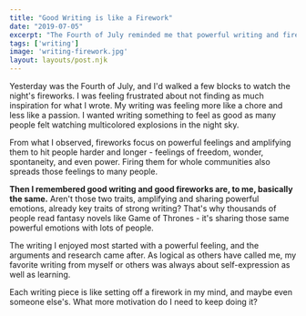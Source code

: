 ```yaml
---
title: "Good Writing is like a Firework"
date: "2019-07-05"
excerpt: "The Fourth of July reminded me that powerful writing and fireworks have some big things in common."
tags: ['writing']
image: 'writing-firework.jpg'
layout: layouts/post.njk
---
```


Yesterday was the Fourth of July, and I'd walked a few blocks to watch the night's fireworks. I was feeling frustrated about not finding as much inspiration for what I wrote. My writing was feeling more like a chore and less like a passion. I wanted writing something to feel as good as many people felt watching multicolored explosions in the night sky.

From what I observed, fireworks focus on powerful feelings and amplifying them to hit people harder and longer - feelings of freedom, wonder, spontaneity, and even power. Firing them for whole communities also spreads those feelings to many people.

**Then I remembered good writing and good fireworks are, to me, basically the same.** Aren't those two traits, amplifying and sharing powerful emotions, already key traits of strong writing? That's why thousands of people read fantasy novels like Game of Thrones - it's sharing those same powerful emotions with lots of people.

The writing I enjoyed most started with a powerful feeling, and the arguments and research came after. As logical as others have called me, my favorite writing from myself or others was always about self-expression as well as learning.

Each writing piece is like setting off a firework in my mind, and maybe even someone else's. What more motivation do I need to keep doing it?
